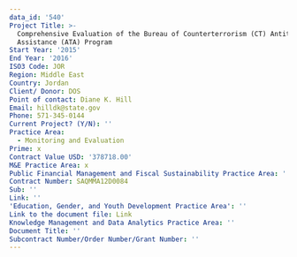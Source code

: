 ```yaml
---
data_id: '540'
Project Title: >-
  Comprehensive Evaluation of the Bureau of Counterterrorism (CT) Antiterrorism
  Assistance (ATA) Program
Start Year: '2015'
End Year: '2016'
ISO3 Code: JOR
Region: Middle East
Country: Jordan
Client/ Donor: DOS
Point of contact: Diane K. Hill
Email: hilldk@state.gov
Phone: 571-345-0144
Current Project? (Y/N): ''
Practice Area:
  - Monitoring and Evaluation
Prime: x
Contract Value USD: '378718.00'
M&E Practice Area: x
Public Financial Management and Fiscal Sustainability Practice Area: ''
Contract Number: SAQMMA12D0084
Sub: ''
Link: ''
'Education, Gender, and Youth Development Practice Area': ''
Link to the document file: Link
Knowledge Management and Data Analytics Practice Area: ''
Document Title: ''
Subcontract Number/Order Number/Grant Number: ''
---
```

